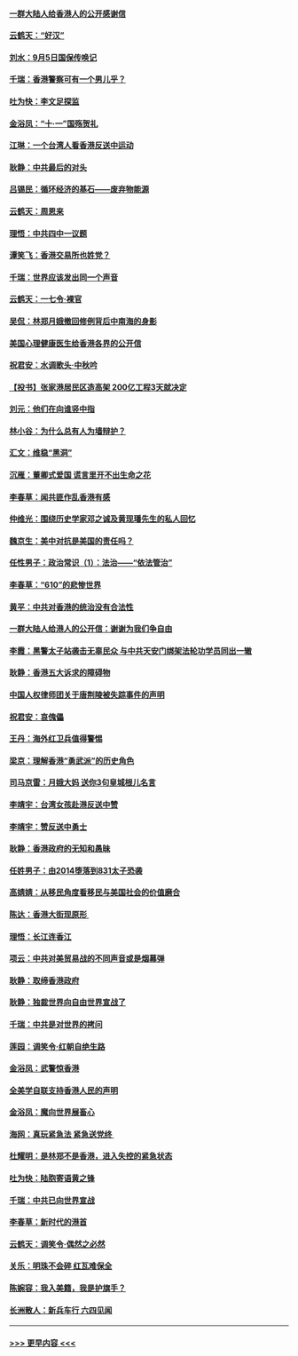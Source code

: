 #### [一群大陆人给香港人的公开感谢信](../pages/nsc993/n11514797.md?t=09121700) 
#### [云鹤天：“好汉”](../pages/nsc993/n11513536.md?t=09121700) 
#### [刘水：9月5日国保传唤记](../pages/nsc993/n11513460.md?t=09121700) 
#### [千瑞：香港警察可有一个男儿乎？](../pages/nsc993/n11513109.md?t=09121700) 
#### [吐为快：李文足探监](../pages/nsc993/n11509622.md?t=09121700) 
#### [金浴凤：“十‧一”国殇贺礼](../pages/nsc993/n11509593.md?t=09121700) 
#### [江琳：一个台湾人看香港反送中运动](../pages/nsc993/n11509211.md?t=09121700) 
#### [耿静：中共最后的对头](../pages/nsc993/n11508308.md?t=09121700) 
#### [吕锡民：循环经济的基石——废弃物能源](../pages/nsc993/n11508212.md?t=09121700) 
#### [云鹤天：周恩来](../pages/nsc993/n11508055.md?t=09121700) 
#### [理悟：中共四中一议题](../pages/nsc993/n11507782.md?t=09121700) 
#### [谭笑飞：香港交易所也姓党？](../pages/nsc993/n11507753.md?t=09121700) 
#### [千瑞：世界应该发出同一个声音](../pages/nsc993/n11507290.md?t=09121700) 
#### [云鹤天：一七令‧裸官](../pages/nsc993/n11507177.md?t=09121700) 
#### [吴侃：林郑月娥撤回修例背后中南海的身影](../pages/nsc993/n11506876.md?t=09121700) 
#### [美国心理健康医生给香港各界的公开信](../pages/nsc993/n11506809.md?t=09121700) 
#### [祝君安：水调歌头‧中秋吟](../pages/nsc993/n11506758.md?t=09121700) 
#### [【投书】张家港居民区造高架 200亿工程3天就决定](../pages/nsc993/n11506682.md?t=09121700) 
#### [刘元：他们在向谁竖中指](../pages/nsc993/n11505384.md?t=09121700) 
#### [林小谷：为什么总有人为墙辩护？](../pages/nsc993/n11505226.md?t=09121700) 
#### [汇文：维稳“黑洞”](../pages/nsc993/n11504347.md?t=09121700) 
#### [沉雁：董卿式爱国 谎言里开不出生命之花](../pages/nsc993/n11503215.md?t=09121700) 
#### [李春草：闻共匪作乱香港有感](../pages/nsc993/n11503072.md?t=09121700) 
#### [仲维光：围绕历史学家邓之诚及黄现璠先生的私人回忆](../pages/nsc993/n11501330.md?t=09121700) 
#### [魏京生：美中对抗是美国的责任吗？](../pages/nsc993/n11500723.md?t=09121700) 
#### [任性男子：政治常识（1）：法治——“依法管治”](../pages/nsc993/n11500791.md?t=09121700) 
#### [李春草：“610”的悲惨世界](../pages/nsc993/n11501141.md?t=09121700) 
#### [黄平：中共对香港的统治没有合法性](../pages/nsc993/n11499473.md?t=09121700) 
#### [一群大陆人给港人的公开信：谢谢为我们争自由](../pages/nsc993/n11500402.md?t=09121700) 
#### [李霞：黑警太子站袭击无辜民众 与中共天安门绑架法轮功学员同出一辙](../pages/nsc993/n11499805.md?t=09121700) 
#### [耿静：香港五大诉求的障碍物](../pages/nsc993/n11497578.md?t=09121700) 
#### [中国人权律师团关于唐荆陵被失踪事件的声明](../pages/nsc993/n11500014.md?t=09121700) 
#### [祝君安：哀傀儡](../pages/nsc993/n11499776.md?t=09121700) 
#### [王丹：海外红卫兵值得警惕](../pages/nsc993/n11498138.md?t=09121700) 
#### [梁京：理解香港“勇武派”的历史角色](../pages/nsc993/n11498006.md?t=09121700) 
#### [司马京雷：月娥大妈  送你3句皇城根儿名言](../pages/nsc993/n11497885.md?t=09121700) 
#### [李靖宇：台湾女孩赴港反送中赞](../pages/nsc993/n11497721.md?t=09121700) 
#### [李靖宇：赞反送中勇士](../pages/nsc993/n11497452.md?t=09121700) 
#### [耿静：香港政府的无知和愚昧](../pages/nsc993/n11494238.md?t=09121700) 
#### [任姓男子：由2014堕落到831太子恐袭](../pages/nsc993/n11496683.md?t=09121700) 
#### [高婧婧：从移民角度看移民与美国社会的价值磨合](../pages/nsc993/n11495757.md?t=09121700) 
#### [陈达：香港大街现原形 ](../pages/nsc993/n11495441.md?t=09121700) 
#### [理悟：长江连香江](../pages/nsc993/n11495377.md?t=09121700) 
#### [项云：中共对美贸易战的不同声音或是烟幕弹](../pages/nsc993/n11494929.md?t=09121700) 
#### [耿静：取缔香港政府](../pages/nsc993/n11494218.md?t=09121700) 
#### [耿静：独裁世界向自由世界宣战了](../pages/nsc993/n11494190.md?t=09121700) 
#### [千瑞：中共是对世界的拷问](../pages/nsc993/n11493021.md?t=09121700) 
#### [莲园：调笑令‧红朝自绝生路](../pages/nsc993/n11493011.md?t=09121700) 
#### [金浴凤：武警惊香港](../pages/nsc993/n11492994.md?t=09121700) 
#### [全美学自联支持香港人民的声明](../pages/nsc993/n11492630.md?t=09121700) 
#### [金浴凤：魔向世界展畜心](../pages/nsc993/n11492599.md?t=09121700) 
#### [海网：真玩紧急法 紧急送党终 ](../pages/nsc993/n11492535.md?t=09121700) 
#### [杜耀明：是林郑不是香港，进入失控的紧急状态](../pages/nsc993/n11491420.md?t=09121700) 
#### [吐为快：陆胞寄语黄之锋](../pages/nsc993/n11491117.md?t=09121700) 
#### [千瑞：中共已向世界宣战](../pages/nsc993/n11490123.md?t=09121700) 
#### [李春草：新时代的港首](../pages/nsc993/n11489864.md?t=09121700) 
#### [云鹤天：调笑令·偶然之必然](../pages/nsc993/n11489701.md?t=09121700) 
#### [关乐：明珠不会碎 红瓦难保全](../pages/nsc993/n11489647.md?t=09121700) 
#### [陈婉容：我入美籍，我是护旗手？](../pages/nsc993/n11487908.md?t=09121700) 
#### [长洲散人：新兵车行 六四见闻](../pages/nsc993/n11487729.md?t=09121700) 

----
#### [ >>> 更早内容 <<< ](../indexes/nsc993-earlier.md)
